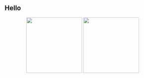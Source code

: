## Hello

<!--
**ezequielFaustino/ezequielFaustino** is a ✨ _special_ ✨ repository because its `README.md` (this file) appears on your GitHub profile.

Here are some ideas to get you started:

- 🔭 I’m currently working on ...
- 🌱 I’m currently learning ...
- 👯 I’m looking to collaborate on ...
- 🤔 I’m looking for help with ...
- 💬 Ask me about ...
- 📫 How to reach me: ...
- 😄 Pronouns: ...
- ⚡ Fun fact: ...
-->

<!-- GITHUB STATUS -->
<div align="center">
    <img height="180em" src="https://github-readme-stats.vercel.app/api?username=ezequielFaustino&show_icons=true&theme=dark&include_all_commits=true&count_public=true"/>
    <img height="180em" src="https://github-readme-stats.vercel.app/api/top-langs/?username=ezequielFaustino&layout=compact&langs_count=10&theme=tokyonight"/>
    <!-- TEMAS: dark, radical, merko, gruvbox, tokyonight, onedark, cobalt, synthwave, highcontrast, dracula -->
</div>
